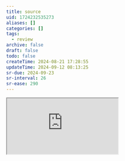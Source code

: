 ```yaml
---
title: source
uid: 1724232535273
aliases: []
categories: []
tags:
  - review
archive: false
draft: false
todo: false
createTime: 2024-08-21 17:28:55
updateTime: 2024-09-12 08:13:25
sr-due: 2024-09-23
sr-interval: 26
sr-ease: 290
---
```


<iframe
  class="iframe_full"
  src="https://dict.youdao.com/result?word=source&lang=en"
>
</iframe>
